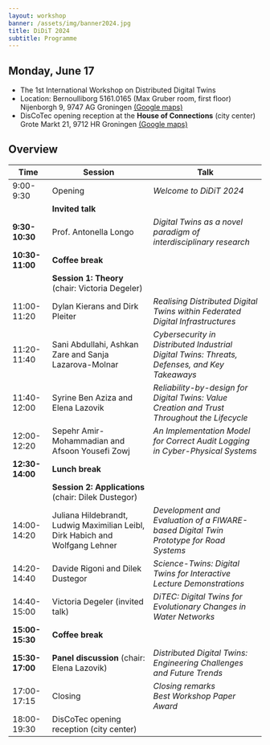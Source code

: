 ```yaml
---
layout: workshop
banner: /assets/img/banner2024.jpg
title: DiDiT 2024
subtitle: Programme
---
```


## Monday, June 17
* The 1st International Workshop on Distributed Digital Twins 
* Location: Bernoulliborg 5161.0165 (Max Gruber room, first floor) Nijenborgh 9, 9747 AG Groningen [(Google maps)](https://maps.app.goo.gl/w9Eh1DgGUDtJd6zL7)
* DisCoTec opening reception at the **House of Connections** (city center) Grote Markt 21, 9712 HR Groningen [(Google maps)](https://maps.app.goo.gl/5jKuy5guapawf7iJ8)

## Overview

| Time            | Session                                                                       | Talk                                                                                          |
|-----------------|-------------------------------------------------------------------------------|-----------------------------------------------------------------------------------------------|
| 9:00-9:30       | Opening                                                                       | _Welcome to DiDiT 2024_                                                                       |
|                 | **Invited talk**                                                              |                                                                                               |
| **9:30-10:30**  | Prof. Antonella Longo                                                         |   _Digital Twins as a novel paradigm of interdisciplinary research_                                                                                            |
| **10:30-11:00** | **Coffee break**                                                              |                                                                                               |
|                 | **Session 1: Theory** (chair: Victoria Degeler)                               |                                                                                               |
| 11:00-11:20     | Dylan Kierans and Dirk Pleiter                                                | _Realising Distributed Digital Twins within Federated Digital Infrastructures_                |
| 11:20-11:40     | Sani Abdullahi, Ashkan Zare and Sanja Lazarova-Molnar                         | _Cybersecurity in Distributed Industrial Digital Twins: Threats, Defenses, and Key Takeaways_ |
| 11:40-12:00     | Syrine Ben Aziza and Elena Lazovik                                            | _Reliability-by-design for Digital Twins: Value Creation and Trust Throughout the Lifecycle_  |
| 12:00-12:20     | Sepehr Amir-Mohammadian and Afsoon Yousefi Zowj                               | _An Implementation Model for Correct Audit Logging in Cyber-Physical Systems_                 |
| **12:30-14:00** | **Lunch break**                                                               |                                                                                               |
|                 | **Session 2: Applications** (chair: Dilek Dustegor)                           |                                                                                               |
| 14:00-14:20     | Juliana Hildebrandt, Ludwig Maximilian Leibl, Dirk Habich and Wolfgang Lehner | _Development and Evaluation of a FIWARE-based Digital Twin Prototype for Road Systems_        |
| 14:20-14:40     | Davide Rigoni and Dilek Dustegor                                              | _Science-Twins: Digital Twins for Interactive Lecture Demonstrations_                         |
| 14:40-15:00     | Victoria Degeler (invited talk)                                               | _DiTEC: Digital Twins for Evolutionary Changes in Water Networks_                             |
| **15:00-15:30** | **Coffee break**                                                              |                                                                                               |
| **15:30-17:00** | **Panel discussion** (chair: Elena Lazovik)                                   | _Distributed Digital Twins: Engineering Challenges and Future Trends_                         |
| 17:00-17:15     | Closing                                                                       | _Closing remarks_<br/> _Best Workshop Paper Award_                                            |
| 18:00-19:30     | DisCoTec opening reception (city center)                                      |                                                                                               |
